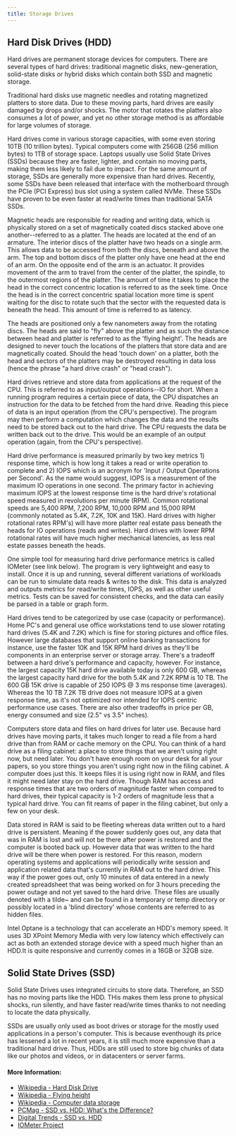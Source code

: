 ```yaml
---
title: Storage Drives
---
```


## Hard Disk Drives (HDD)

Hard drives are permanent storage devices for computers. There are several types of hard drives: traditional magnetic disks, new-generation, solid-state disks or hybrid disks which contain both SSD and magnetic storage.

Traditional hard disks use magnetic needles and rotating magnetized platters to store data. Due to these moving parts, hard drives are easily damaged by drops and/or shocks. The motor that rotates the platters also consumes a lot of power, and yet no other storage method is as affordable for large volumes of storage.

Hard drives come in various storage capacities, with some even storing 10TB (10 trillion bytes). Typical computers come with 256GB (256 million bytes) to 1TB of storage space. Laptops usually use Solid State Drives (SSDs) because they are faster, lighter, and contain no moving parts, making them less likely to fail due to impact. For the same amount of storage, SSDs are generally more expensive than hard drives. Recently, some SSDs have been released that interface with the motherboard through the PCIe (PCI Express) bus slot using a system called NVMe. These SSDs have proven to be even faster at read/write times than traditional SATA SSDs.

Magnetic heads are responsible for reading and writing data, which is physically stored on a set of magnetically coated discs stacked above one another--referred to as a platter. The heads are located at the end of an armature. The interior discs of the platter have two heads on a single arm. This allows data to be accessed from both the discs, beneath and above the arm. The top and bottom discs of the platter only have one head at the end of an arm. On the opposite end of the arm is an actuator. It provides movement of the arm to travel from the center of the platter, the spindle, to the outermost regions of the platter. The amount of time it takes to place the head in the correct concentric location is referred to as the seek time. Once the head is in the correct concentric spatial location more time is spent waiting for the disc to rotate such that the sector with the requested data is beneath the head. This amount of time is referred to as latency.

The heads are positioned only a few nanometers away from the rotating discs. The heads are said to "fly" above the platter and as such the distance between head and platter is referred to as the 'flying height'. The heads are designed to never touch the locations of the platters that store data and are magnetically coated. Should the head 'touch down' on a platter, both the head and sectors of the platters may be destroyed resulting in data loss (hence the phrase "a hard drive crash" or "head crash").

Hard drives retrieve and store data from applications at the request of the CPU. This is referred to as input/output operations--IO for short. When a running program requires a certain piece of data, the CPU dispatches an instruction for the data to be fetched from the hard drive. Reading this piece of data is an input operation (from the CPU's perspective). The program may then perform a computation which changes the data and the results need to be stored back out to the hard drive. The CPU requests the data be written back out to the drive. This would be an example of an output operation (again, from the CPU's perspective). 

Hard drive performance is measured primarily by two key metrics 1) response time, which is how long it takes a read or write operation to complete and 2) IOPS which is an acronym for 'Input / Output Operations per Second'. As the name would suggest, IOPS is a measurement of the maximum IO operations in one second. The primary factor in achieving maximum IOPS at the lowest response time is the hard drive's rotational speed measured in revolutions per minute (RPM). Common rotational speeds are 5,400 RPM, 7,200 RPM, 10,000 RPM and 15,000 RPM (commonly notated as 5.4K, 7.2K, 10K and 15K). Hard drives with higher rotational rates RPM's) will have more platter real estate pass beneath the heads for IO operations (reads and writes). Hard drives with lower RPM rotational rates will have much higher mechanical latencies, as less real estate passes beneath the heads.

One simple tool for measuring hard drive performance metrics is called IOMeter (see link below).  The program is very lightweight and easy to install.  Once it is up and running, several different variations of workloads can be run to simulate data reads & writes to the disk.  This data is analyzed and outputs metrics for read/write times, IOPS, as well as other useful metrics.  Tests can be saved for consistent checks, and the data can easily be parsed in a table or graph form.

Hard drives tend to be categorized by use case (capacity or performance). Home PC's and general use office workstations tend to use slower rotating hard drives (5.4K and 7.2K) which is fine for storing pictures and office files.  However large databases that support online banking transactions for instance, use the faster 10K and 15K RPM hard drives as they'll be components in an enterprise server or storage array. There's a tradeoff between a hard drive's performance and capacity, however.  For instance, the largest capacity 15K hard drive available today is only 600 GB, whereas the largest capacity hard drive for the both 5.4K and 7.2K RPM is 10 TB. The 600 GB 15K drive is capable of 250 IOPS @ 3 ms response time (averages).  Whereas the 10 TB 7.2K TB drive does not measure IOPS at a given response time, as it's not optimized nor intended for IOPS centric performance use cases. There are also other tradeoffs in price per GB, energy consumed and size (2.5" vs 3.5" inches).

Computers store data and files on hard drives for later use. Because hard drives have moving parts, it takes much longer to read a file from a hard drive than from RAM or cache memory on the CPU. You can think of a hard drive as a filing cabinet: a place to store things that we aren't using right now, but need later. You don't have enough room on your desk for all your papers, so you store things you aren't using right now in the filing cabinet. A computer does just this. It keeps files it is using right now in RAM, and files it might need later stay on the hard drive. Though RAM has access and response times that are two orders of magnitude faster when compared to hard drives, their typical capacity is 1-2 orders of magnitude less that a typical hard drive. You can fit reams of paper in the filing cabinet, but only a few on your desk.

Data stored in RAM is said to be fleeting whereas data written out to a hard drive is persistent. Meaning if the power suddenly goes out, any data that was in RAM is lost and will not be there after power is restored and the computer is booted back up. However data that was written to the hard drive will be there when power is restored. For this reason, modern operating systems and applications will periodically write session and application related data that's currently in RAM out to the hard drive. This way if the power goes out, only 10 minutes of data entered in a newly created spreadsheet that was being worked on for 3 hours preceding the power outage and not yet saved to the hard drive. These files are usually denoted with a tilde~ and can be found in a temporary or temp directory or possibly located in a 'blind directory' whose contents are referred to as hidden files.

Intel Optane is a technology that can accelerate an HDD's memory speed. It uses 3D XPoint Memory Media with very low latency which effectively can act as both an extended storage device with a speed much higher than an HDD.It is quite responsive and currently comes in a 16GB or 32GB size.

## Solid State Drives (SSD)
Solid State Drives uses integrated circuits to store data. Therefore, an SSD has no moving parts like the HDD. THis makes them less prone to physical shocks, run silently, and have faster read/write times thanks to not needing to locate the data physically.

SSDs are usually only used as boot drives or storage for the mostly used applications in a person's computer. This is because eventhough its price has lessened a lot in recent years, it is still much more expensive than a traditional hard drive. Thus, HDDs are still used to store big chunks of data like our photos and videos, or in datacenters or server farms. 

#### More Information:

* [Wikipedia - Hard Disk Drive](https://en.wikipedia.org/wiki/Hard_disk_drive)
* [Wikipedia - Flying height](https://en.wikipedia.org/wiki/Flying_height)
* [Wikipedia - Computer data storage](https://en.wikipedia.org/wiki/Computer_data_storage)
* [PCMag - SSD vs. HDD: What's the Difference?](https://www.pcmag.com/article2/0,2817,2404258,00.asp)
* [Digital Trends - SSD vs. HDD](https://www.digitaltrends.com/computing/solid-state-drives-vs-hard-disk-drives)
* [IOMeter Project](http://www.iometer.org)
